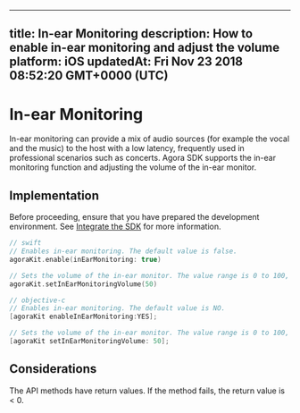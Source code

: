
---
title: In-ear Monitoring
description: How to enable in-ear monitoring and adjust the volume
platform: iOS
updatedAt: Fri Nov 23 2018 08:52:20 GMT+0000 (UTC)
---
# In-ear Monitoring
In-ear monitoring can provide a mix of audio sources (for example the vocal and the music) to the host with a low latency, frequently used in professional scenarios such as concerts.
Agora SDK supports the in-ear monitoring function and adjusting the volume of the in-ear monitor.

## Implementation
Before proceeding, ensure that you have prepared the development environment. See [Integrate the SDK](../../en/Interactive%20Broadcast/ios_video.md) for more information.

```swift
// swift
// Enables in-ear monitoring. The default value is false.
agoraKit.enable(inEarMonitoring: true)

// Sets the volume of the in-ear monitor. The value range is 0 to 100, and the default is 100 which represents the original volume captured by the microphone.
agoraKit.setInEarMonitoringVolume(50)
```

```objective-c
// objective-c
// Enables in-ear monitoring. The default value is NO.
[agoraKit enableInEarMonitoring:YES];

// Sets the volume of the in-ear monitor. The value range is 0 to 100, and the default is 100 which represents the original volume captured by the microphone.
[agoraKit setInEarMonitoringVolume: 50];
```

## Considerations

The API methods have return values. If the method fails, the return value is < 0.
